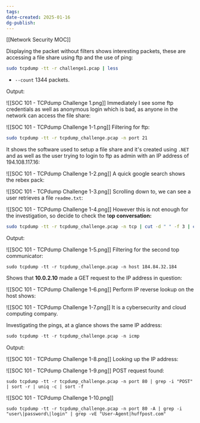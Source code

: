 ```yaml
---
tags: 
date-created: 2025-01-16
dg-publish:
---
```

[[Network Security MOC]]

Displaying the packet without filters shows interesting packets, these are accessing a file share using ftp and the use of ping:

```bash
sudo tcpdump -tt -r challenge1.pcap | less
```

- `--count` 1344 packets.

Output:

![[SOC 101 - TCPdump Challenge 1.png]]
Immediately I see some ftp credentials as well as anonymous login which is bad, as anyone in the network can access the file share:

![[SOC 101 - TCPdump Challenge 1-1.png]]
Filtering for ftp:

```bash
sudo tcpdump -tt -r tcpdump_challenge.pcap -n port 21
```

It shows the software used to setup a file share and it's created using `.NET` and as well as the user trying to login to ftp as admin with an IP address of 194.108.117.16:

![[SOC 101 - TCPdump Challenge 1-2.png]]
A quick google search shows the rebex pack:

![[SOC 101 - TCPdump Challenge 1-3.png]]
Scrolling down to, we can see a user retrieves a file `readme.txt`:

![[SOC 101 - TCPdump Challenge 1-4.png]]
However this is not enough for the investigation, so decide to check the t**op conversation:**

```bash
sudo tcpdump -tt -r tcpdump_challenge.pcap -n tcp | cut -d " " -f 3 | cut -d "." -f 1-4  | sort | uniq -c | sort -nr
```

Output:

![[SOC 101 - TCPdump Challenge 1-5.png]]
Filtering for the second top communicator:

```
sudo tcpdump -tt -r tcpdump_challenge.pcap -n host 184.84.32.184
```

Shows that **10.0.2.10** made a GET request to the IP address in question:

![[SOC 101 - TCPdump Challenge 1-6.png]]
Perform IP reverse lookup on the host shows:

![[SOC 101 - TCPdump Challenge 1-7.png]]
It is a cybersecurity and cloud computing company.

Investigating the pings, at a glance shows the same IP address:

```C
sudo tcpdump -tt -r tcpdump_challenge.pcap -n icmp
```

Output:

![[SOC 101 - TCPdump Challenge 1-8.png]]
Looking up the IP address:

![[SOC 101 - TCPdump Challenge 1-9.png]]
POST request found:

```
sudo tcpdump -tt -r tcpdump_challenge.pcap -n port 80 | grep -i "POST" | sort -r | uniq -c | sort -f
```

![[SOC 101 - TCPdump Challenge 1-10.png]]
```
sudo tcpdump -tt -r tcpdump_challenge.pcap -n port 80 -A | grep -i "user\|password\|login" | grep -vE "User-Agent|huffpost.com"
```




